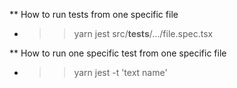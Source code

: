 ** How to run tests from one specific file
- >> yarn jest src/__tests__/.../file.spec.tsx

** How to run one specific test from one specific file
- >> yarn jest -t 'text name'
